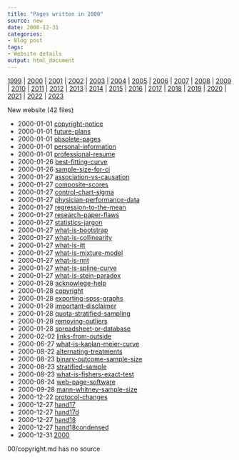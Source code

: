 ```yaml
---
title: "Pages written in 2000"
source: new
date: 2000-12-31
categories:
- Blog post
tags:
- Website details
output: html_document
---
```

 
[1999](http://new.pmean.com/1999/) | [2000](http://new.pmean.com/2000/) | [2001](http://new.pmean.com/2001/) | [2002](http://new.pmean.com/2002/) | [2003](http://new.pmean.com/2003/) | [2004](http://new.pmean.com/2004/) | [2005](http://new.pmean.com/2005/) | [2006](http://new.pmean.com/2006/) | [2007](http://new.pmean.com/2007/) | [2008](http://new.pmean.com/2008/) | [2009](http://new.pmean.com/2009/) | [2010](http://new.pmean.com/2010/) | [2011](http://new.pmean.com/2011/) | [2012](http://new.pmean.com/2012/) | [2013](http://new.pmean.com/2013/) | [2014](http://new.pmean.com/2014/) | [2015](http://new.pmean.com/2015/) | [2016](http://new.pmean.com/2016/) | [2017](http://new.pmean.com/2017/) | [2018](http://new.pmean.com/2018/) | [2019](http://new.pmean.com/2019/) | [2020](http://new.pmean.com/2020/) | [2021](http://new.pmean.com/2021/) | [2022](http://new.pmean.com/2022/) | [2023](http://new.pmean.com/2023/)
 
New website (42 files)
 
+ 2000-01-01 [copyright-notice](http://new.pmean.com/copyright-notice/)    
+ 2000-01-01 [future-plans](http://new.pmean.com/future-plans/)    
+ 2000-01-01 [obsolete-pages](http://new.pmean.com/obsolete-pages/)    
+ 2000-01-01 [personal-information](http://new.pmean.com/personal-information/)    
+ 2000-01-01 [professional-resume](http://new.pmean.com/professional-resume/)    
+ 2000-01-26 [best-fitting-curve](http://new.pmean.com/best-fitting-curve/)    
+ 2000-01-26 [sample-size-for-ci](http://new.pmean.com/sample-size-for-ci/)    
+ 2000-01-27 [association-vs-causation](http://new.pmean.com/association-vs-causation/)    
+ 2000-01-27 [composite-scores](http://new.pmean.com/composite-scores/)    
+ 2000-01-27 [control-chart-sigma](http://new.pmean.com/control-chart-sigma/)    
+ 2000-01-27 [physician-performance-data](http://new.pmean.com/physician-performance-data/)    
+ 2000-01-27 [regression-to-the-mean](http://new.pmean.com/regression-to-the-mean/)    
+ 2000-01-27 [research-paper-flaws](http://new.pmean.com/research-paper-flaws/)    
+ 2000-01-27 [statistics-jargon](http://new.pmean.com/statistics-jargon/)    
+ 2000-01-27 [what-is-bootstrap](http://new.pmean.com/what-is-bootstrap/)    
+ 2000-01-27 [what-is-collinearity](http://new.pmean.com/what-is-collinearity/)    
+ 2000-01-27 [what-is-itt](http://new.pmean.com/what-is-itt/)    
+ 2000-01-27 [what-is-mixture-model](http://new.pmean.com/what-is-mixture-model/)    
+ 2000-01-27 [what-is-nnt](http://new.pmean.com/what-is-nnt/)    
+ 2000-01-27 [what-is-spline-curve](http://new.pmean.com/what-is-spline-curve/)    
+ 2000-01-27 [what-is-stein-paradox](http://new.pmean.com/what-is-stein-paradox/)    
+ 2000-01-28 [acknowlege-help](http://new.pmean.com/acknowlege-help/)    
+ 2000-01-28 [copyright](http://new.pmean.com/copyright/)    
+ 2000-01-28 [exporting-spss-graphs](http://new.pmean.com/exporting-spss-graphs/)    
+ 2000-01-28 [important-disclaimer](http://new.pmean.com/important-disclaimer/)    
+ 2000-01-28 [quota-stratified-sampling](http://new.pmean.com/quota-stratified-sampling/)    
+ 2000-01-28 [removing-outliers](http://new.pmean.com/removing-outliers/)    
+ 2000-01-28 [spreadsheet-or-database](http://new.pmean.com/spreadsheet-or-database/)    
+ 2000-02-02 [links-from-outside](http://new.pmean.com/links-from-outside/)    
+ 2000-06-27 [what-is-kaplan-meier-curve](http://new.pmean.com/what-is-kaplan-meier-curve/)    
+ 2000-08-22 [alternating-treatments](http://new.pmean.com/alternating-treatments/)    
+ 2000-08-23 [binary-outcome-sample-size](http://new.pmean.com/binary-outcome-sample-size/)    
+ 2000-08-23 [stratified-sample](http://new.pmean.com/stratified-sample/)    
+ 2000-08-23 [what-is-fishers-exact-test](http://new.pmean.com/what-is-fishers-exact-test/)    
+ 2000-08-24 [web-page-software](http://new.pmean.com/web-page-software/)    
+ 2000-09-28 [mann-whitney-sample-size](http://new.pmean.com/mann-whitney-sample-size/)    
+ 2000-12-22 [protocol-changes](http://new.pmean.com/protocol-changes/)    
+ 2000-12-27 [hand17](http://new.pmean.com/hand17/)    
+ 2000-12-27 [hand17d](http://new.pmean.com/hand17d/)    
+ 2000-12-27 [hand18](http://new.pmean.com/hand18/)    
+ 2000-12-27 [hand18condensed](http://new.pmean.com/hand18condensed/)    
+ 2000-12-31 [2000](http://new.pmean.com/2000/)  
 
00/copyright.md has no source
